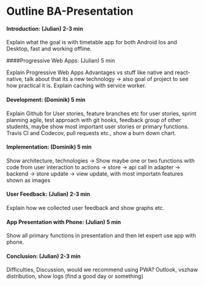 # Outline BA-Presentation

#### Introduction: (Julian) 2-3 min

Explain what the goal is with timetable app for both Android Ios and Desktop, fast and working offline.

####Progressive Web Apps: (Julian) 5 min

Explain Progressive Web Apps Advantages vs stuff like native and react-native, talk about that its a new technology -> also goal of project to see how practical it is. Explain caching with service worker.

#### Development: (Dominik) 5 min

Explain Github for User stories, feature branches etc for user stories, sprint planning agile, test approach with git hooks, feedback group of other students, maybe show most important user stories or primary functions. Travis CI and Codecov, pull requests etc., show a burn down chart.

#### Implementation: (Dominik) 5 min

Show architecture, technologies -> Show maybe one or two functions with code from user interaction to actions -> store -> api call in adapter -> backend -> store update -> view update, with most importatn features shown as images

#### User Feedback: (Julian) 2-3 min

Explain how we collected user feedback and show graphs etc.

#### App Presentation with Phone: (Julian) 5 min

Show all primary functions in presentation and then let expert use app with phone.

#### Conclusion: (Julian) 2-3 min

Difficulties, Discussion, would we recommend using PWA? Outlook, vszhaw distribution, show logs (find a good day or something)
